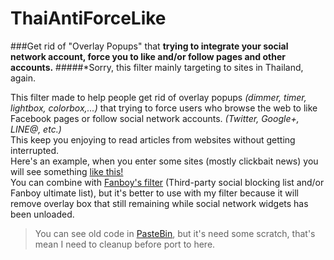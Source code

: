 # ThaiAntiForceLike
###Get rid of "Overlay Popups" that **trying to integrate your social network account, force you to like and/or follow pages and other accounts.**
#####*Sorry, this filter mainly targeting to sites in Thailand, again.

This filter made to help people get rid of overlay popups *(dimmer, timer, lightbox, colorbox,...)* that trying to force users who browse the web to like Facebook pages or follow social network accounts. *(Twitter, Google+, LINE@, etc.)*<br />
This keep you enjoying to read articles from websites without getting interrupted.<br />
Here's an example, when you enter some sites (mostly clickbait news) you will see something [like this!](http://upic.me/show/57674495)<br />
You can combine with [Fanboy's filter](https://fanboy.co.nz) (Third-party social blocking list and/or Fanboy ultimate list), but it's better to use with my filter because it will remove overlay box that still remaining while social network widgets has been unloaded.<br />

> You can see old code in [PasteBin](http://pastebin.com/VU7275gQ), but it's need some scratch, that's mean I need to cleanup before port to here.
